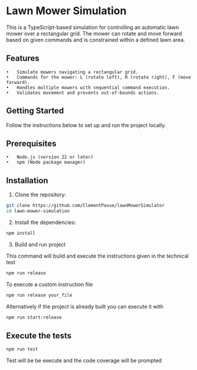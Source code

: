# Lawn Mower Simulation

This is a TypeScript-based simulation for controlling an automatic lawn mower over a rectangular grid. The mower can rotate and move forward based on given commands and is constrained within a defined lawn area.

## Features
	•	Simulate mowers navigating a rectangular grid.
	•	Commands for the mower: L (rotate left), R (rotate right), F (move forward).
	•	Handles multiple mowers with sequential command execution.
	•	Validates movement and prevents out-of-bounds actions.

## Getting Started

Follow the instructions below to set up and run the project locally.

## Prerequisites
	•	Node.js (version 22 or later)
	•	npm (Node package manager)


## Installation

1.	Clone the repository:
``` sh
git clone https://github.com/ClementPavue/lawnMowerSimulator
cd lawn-mower-simulation
```

2.	Install the dependencies:
``` sh
npm install
```

3. Build and run project

This command will build and execute the instructions given in the technical test
``` sh
npm run release
```

To execute a custom instruction file

``` sh
npm run release your_file
```

Alternatively if the project is already built you can execute it with

``` sh
npm run start:release
```

## Execute the tests

``` sh
npm run test
```

Test will be be execute and the code coverage will be prompted
